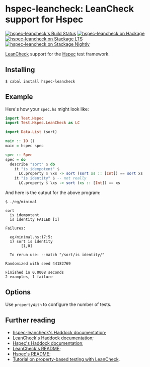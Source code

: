 hspec-leancheck: LeanCheck support for Hspec
============================================

[![hspec-leancheck's Build Status][build-status]][build-log]
[![hspec-leancheck on Hackage][hackage-version]][hspec-leancheck-on-hackage]
[![hspec-leancheck on Stackage LTS][stackage-lts-badge]][hspec-leancheck-on-stackage-lts]
[![hspec-leancheck on Stackage Nightly][stackage-nightly-badge]][hspec-leancheck-on-stackage-nightly]

[LeanCheck] support for the [Hspec] test framework.


Installing
----------

    $ cabal install hspec-leancheck


Example
-------

Here's how your `spec.hs` might look like:

```haskell
import Test.Hspec
import Test.Hspec.LeanCheck as LC

import Data.List (sort)

main :: IO ()
main = hspec spec

spec :: Spec
spec = do
  describe "sort" $ do
    it "is idempotent" $
      LC.property $ \xs -> sort (sort xs :: [Int]) == sort xs
    it "is identity" $ -- not really
      LC.property $ \xs -> sort (xs :: [Int]) == xs
```

And here is the output for the above program:

```
$ ./eg/minimal

sort
  is idempotent
  is identity FAILED [1]

Failures:

  eg/minimal.hs:17:5: 
  1) sort is identity
       [1,0]

  To rerun use: --match "/sort/is identity/"

Randomized with seed 44182769

Finished in 0.0008 seconds
2 examples, 1 failure
```


Options
-------

Use `propertyWith` to configure the number of tests.


Further reading
---------------

* [hspec-leancheck's Haddock documentation];
* [LeanCheck's Haddock documentation];
* [Hspec's Haddock documentation];
* [LeanCheck's README];
* [Hspec's README];
* [Tutorial on property-based testing with LeanCheck].

[hspec-leancheck's Haddock documentation]: https://hackage.haskell.org/package/hspec-leancheck/docs/Test-Hspec-LeanCheck.html
[LeanCheck's Haddock documentation]: https://hackage.haskell.org/package/leancheck/docs/Test-LeanCheck.html
[Hspec's Haddock documentation]: https://hackage.haskell.org/package/hspec/docs/Test-Hspec.html
[LeanCheck's README]: https://github.com/rudymatela/leancheck#readme
[Hspec's README]: https://github.com/hspec/hspec#readme
[tutorial on property-based testing with LeanCheck]: https://github.com/rudymatela/leancheck/blob/master/doc/tutorial.md

[Hspec]:     https://hspec.github.io/
[LeanCheck]: https://github.com/rudymatela/leancheck

[build-log]:     https://github.com/rudymatela/hspec-leancheck/actions/workflows/build.yml
[build-status]:  https://github.com/rudymatela/hspec-leancheck/actions/workflows/build.yml/badge.svg
[hackage-version]: https://img.shields.io/hackage/v/hspec-leancheck.svg
[hspec-leancheck-on-hackage]: https://hackage.haskell.org/package/hspec-leancheck
[stackage-lts-badge]:                  https://stackage.org/package/hspec-leancheck/badge/lts
[stackage-nightly-badge]:              https://stackage.org/package/hspec-leancheck/badge/nightly
[hspec-leancheck-on-stackage]:         https://stackage.org/package/hspec-leancheck
[hspec-leancheck-on-stackage-lts]:     https://stackage.org/lts/package/hspec-leancheck
[hspec-leancheck-on-stackage-nightly]: https://stackage.org/nightly/package/hspec-leancheck
